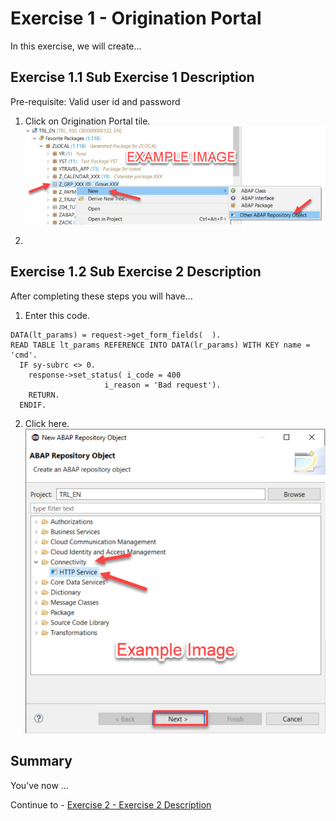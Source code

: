# Exercise 1 - Origination Portal

In this exercise, we will create...

## Exercise 1.1 Sub Exercise 1 Description

Pre-requisite:
Valid user id and password

1. Click on Origination Portal tile.
<br>![](/exercises/ex1/images/01_01_0010.png)

2.	



## Exercise 1.2 Sub Exercise 2 Description

After completing these steps you will have...

1.	Enter this code.
```abap
DATA(lt_params) = request->get_form_fields(  ).
READ TABLE lt_params REFERENCE INTO DATA(lr_params) WITH KEY name = 'cmd'.
  IF sy-subrc <> 0.
    response->set_status( i_code = 400
                     i_reason = 'Bad request').
    RETURN.
  ENDIF.

```

2.	Click here.
<br>![](/exercises/ex1/images/01_02_0010.png)


## Summary

You've now ...

Continue to - [Exercise 2 - Exercise 2 Description](../ex2/README.md)

